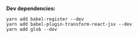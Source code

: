 **Dev dependencies:**

```
yarn add babel-register --dev
yarn add babel-plugin-transform-react-jsx --dev
yarn add glob --dev
```